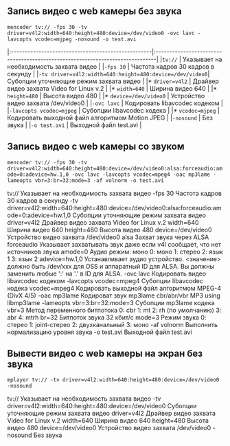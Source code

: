## Запись видео с web камеры без звука

`mencoder tv:// -fps 30 -tv driver=v4l2:width=640:height=480:device=/dev/video0 -ovc lavc -lavcopts vcodec=mjpeg -nosound -o test.avi`

|:---------------------------------------------------|:------------------------------------------------------------------------------|
|`tv://`                                             | Указывает на необходимость захвата видео                                      |
|`-fps 30`                                           | Частота кадров 30 кадров в секунду                                            |
|`-tv driver=v4l2:width=640:height=480:device=/dev/video0`| Субопции уточняющие режим захвата видео                                  |
|* `driver=v4l2`                                    | Драйвер видео захвата Video for Linux v.2                                     |
|* `width=640`                                      | Ширина видео 640                                                              |
|* `height=480`                                     | Высота видео 480                                                              |
|* `device=/dev/video0`                             | Устройство видео захвата /dev/video0                                          |
|`-ovc lavc`                                        | Кодировать libavcodec кодеком                                                 |
|`-lavcopts vcodec=mjpeg`                           | Субопции libavcodec кодека                                                    |
|* `vcodec=mjpeg`                                   | Кодировать выходной файл алгоритмом Motion JPEG                               |
|`-nosound`                                         | Без звука                                                                     |
|`-o test.avi`                                      | Выходной файл test.avi                                                        |

## Запись видео с web камеры со звуком

`mencoder tv:// -fps 30 -tv driver=v4l2:width=640:height=480:device=/dev/video0:alsa:forceaudio:amode=0:adevice=hw.1,0 -ovc lavc -lavcopts vcodec=mpeg4 -oac mp3lame -lameopts vbr=3:br=32:mode=3 -af volnorm -o test.avi`

  tv://													Указывает на необходимость захвата видео
  -fps 30												Частота кадров 30 кадров в секунду
  -tv driver=v4l2:width=640:height=480:device=/dev/video0:alsa:forceaudio:amode=0:adevice=hw.1,0	Субопции уточняющие режим захвата видео
	  driver=v4l2											Драйвер видео захвата Video for Linux v.2
	  width=640											Ширина видео 640
	  height=480											Высота видео 480
	  device=/dev/video0										Устройство видео захвата /dev/video0
	  alsa												Захват звука через ALSA
	  forceaudio											Указывает захватывать звук даже если v4l сообщает, что нет источников звука
	  amode=0											Аудио режим: моно
													    0: моно
													    1: стерео
													    2: язык 1
													    3: язык 2
	  adevice=hw.1,0										Устанавливает аудио устройство. <значение> должно быть /dev/xxx для OSS и аппаратный ID для ALSA. 
													Вы должны заменить любые ':' на '.' в ID для ALSA.
  -ovc lavc 												Кодировать видео libavcodec кодеком
  -lavcopts vcodec=mpeg4										Субопции libavcodec кодека
	  vcodec=mpeg4											Кодировать выходной файл алгоритмом MPEG-4 (DivX 4/5)
  -oac mp3lame												Кодироват звук mp3lame cbr/abr/vbr MP3 using libmp3lame
  -lameopts vbr=3:br=32:mode=3										Субопции mp3lame кодека
	  vbr=3												Метод переменного битпотока
													    0: cbr
													    1: mt
													    2: rh (по умолчанию)
													    3: abr
													    4: mtrh
	  br=32												Битпоток звука 32 кбит/с
	  mode=3											Режим звука
													    0: стерео
													    1: joint-стерео
													    2: двухканальный
													    3: моно
  -af volnorm												Выполнить нормализацию уровня звука
  -o test.avi												Выходной файл test.avi
  
## Вывести видео с web камеры на экран без звука

`mplayer tv:// -tv driver=v4l2:width=640:height=480:device=/dev/video0 -nosound`

  tv://													Указывает на необходимость захвата видео
  -tv driver=v4l2:width=640:height=480:device=/dev/video0						Субопции уточняющие режим захвата видео
	  driver=v4l2											Драйвер видео захвата Video for Linux v.2
	  width=640											Ширина видео 640
	  height=480											Высота видео 480
	  device=/dev/video0										Устройство видео захвата /dev/video0
  -nosound												Без звука



	  